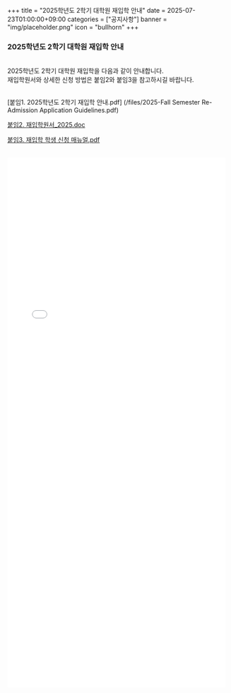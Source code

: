 +++
title = "2025학년도 2학기 대학원 재입학 안내"
date = 2025-07-23T01:00:00+09:00
categories = ["공지사항"]
banner = "img/placeholder.png"
icon = "bullhorn"
+++
<!--more-->

### 2025학년도 2학기 대학원 재입학 안내 

<br>
2025학년도 2학기 대학원 재입학을 다음과 같이 안내합니다.<br>
재입학원서와 상세한 신청 방법은 붙임2와 붙임3을 참고하시길 바랍니다. <br><br>


[붙임1. 2025학년도 2학기 재입학 안내.pdf] (/files/2025-Fall Semester Re-Admission Application Guidelines.pdf)
<br>

[붙임2. 재입학원서_2025.doc](/files/Attachment2_Application_Form_for_Re-admission1.doc)
<br>

[붙임3. 재입학 학생 신청 매뉴얼.pdf](files/Attachment3_2025-Fall_Semester_Re-Admission_Application.pdf)

<br>
<embed src="/files/2025-Fall Semester Re-Admission Application Guidelines.pdf"type="application/pdf" width="98%" height="1200px" />


<br>

<br><br>

